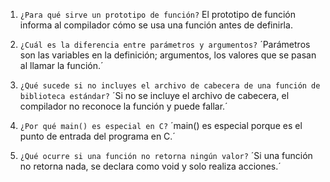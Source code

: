 1. `¿Para qué sirve un prototipo de función?`
El prototipo de función informa al compilador cómo se usa una función antes de definirla.

2. `¿Cuál es la diferencia entre parámetros y argumentos?`
´Parámetros son las variables en la definición; argumentos, los valores que se pasan al llamar la función.´

3. `¿Qué sucede si no incluyes el archivo de cabecera de una función de biblioteca estándar?`
´Si no se incluye el archivo de cabecera, el compilador no reconoce la función y puede fallar.´

4. `¿Por qué main() es especial en C?`
´main() es especial porque es el punto de entrada del programa en C.´

5. `¿Qué ocurre si una función no retorna ningún valor?`
´Si una función no retorna nada, se declara como void y solo realiza acciones.´